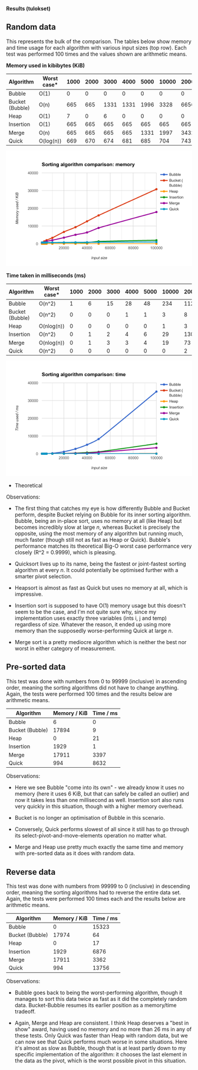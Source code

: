 **Results (tulokset)**

Random data
------------

This represents the bulk of the comparison. The tables below show memory and time usage for each algorithm with various input sizes (top row). Each test was performed 100 times and the values shown are arithmetic means.

**Memory used in kibibytes (KiB)**

| Algorithm       | Worst case* | 1000 | 2000 | 3000 | 4000 | 5000 | 10000 | 20000 | 30000 | 40000 | 50000 | 100000 |
|-----------------|-------------|------|------|------|------|------|-------|-------|-------|-------|-------|--------|
| Bubble          | O(1)        | 0    | 0    | 0    | 0    | 0    | 0     | 0     | 0     | 0     | 0     | 0      |
| Bucket (Bubble) | O(n)        | 665  | 665  | 1331 | 1331 | 1996 | 3328  | 6656  | 9321  | 12646 | 15975 | 30773  |
| Heap            | O(1)        | 7    | 0    | 6    | 0    | 0    | 0     | 0     | 0     | 0     | 0     | 0      |
| Insertion       | O(1)        | 665  | 665  | 665  | 665  | 665  | 665   | 665   | 665   | 665   | 1331  | 1956   |
| Merge           | O(n)        | 665  | 665  | 665  | 665  | 1331 | 1997  | 3432  | 5034  | 6375  | 8910  | 17883  |
| Quick           | O(log(n))   | 669  | 670  | 674  | 681  | 685  | 704   | 743   | 782   | 821   | 860   | 994    |

![Graph: memory](https://raw.githubusercontent.com/lewisohn/sortCompare/master/doc/results_memory.png)

**Time taken in milliseconds (ms)**

| Algorithm       | Worst case* | 1000 | 2000 | 3000 | 4000 | 5000 | 10000 | 20000 | 30000 | 40000 | 50000 | 100000 |
|-----------------|-------------|------|------|------|------|------|-------|-------|-------|-------|-------|--------|
| Bubble          | O(n^2)      | 1    | 6    | 15   | 28   | 48   | 234   | 1122  | 2718  | 5052  | 8264  | 35057  |
| Bucket (Bubble) | O(n^2)      | 0    | 0    | 0    | 1    | 1    | 3     | 8     | 13    | 20    | 28    | 81     |
| Heap            | O(nlog(n))  | 0    | 0    | 0    | 0    | 0    | 1     | 3     | 5     | 8     | 10    | 26     |
| Insertion       | O(n^2)      | 0    | 1    | 2    | 4    | 6    | 29    | 130   | 335   | 643   | 1037  | 5639   |
| Merge           | O(nlog(n))  | 0    | 1    | 3    | 3    | 4    | 19    | 73    | 221   | 287   | 801   | 3361   |
| Quick           | O(n^2)      | 0    | 0    | 0    | 0    | 0    | 0     | 2     | 3     | 4     | 6     | 12     |

![Graph: time](https://raw.githubusercontent.com/lewisohn/sortCompare/master/doc/results_time.png)

* Theoretical

Observations:

- The first thing that catches my eye is how differently Bubble and Bucket perform, despite Bucket relying on Bubble for its inner sorting algorithm. Bubble, being an in-place sort, uses no memory at all (like Heap) but becomes incredibly slow at large *n*, whereas Bucket is precisely the opposite, using the most memory of any algorithm but running much, much faster (though still not as fast as Heap or Quick). Bubble's performance matches its theoretical Big-O worst case performance very closely (R^2 = 0.9999), which is pleasing.

- Quicksort lives up to its name, being the fastest or joint-fastest sorting algorithm at every *n*. It could potentially be optimised further with a smarter pivot selection.

- Heapsort is almost as fast as Quick but uses no memory at all, which is impressive.

- Insertion sort is supposed to have O(1) memory usage but this doesn't seem to be the case, and I'm not quite sure why, since my implementation uses exactly three variables (ints i, j and temp) regardless of size. Whatever the reason, it ended up using more memory than the supposedly worse-performing Quick at large *n*.

- Merge sort is a pretty mediocre algorithm which is neither the best nor worst in either category of measurement.


Pre-sorted data
---------------

This test was done with numbers from 0 to 99999 (inclusive) in ascending order, meaning the sorting algorithms did not have to change anything. Again, the tests were performed 100 times and the results below are arithmetic means.

| Algorithm       | Memory / KiB | Time / ms |
|-----------------|--------------|-----------|
| Bubble          | 6            | 0         |
| Bucket (Bubble) | 17894        | 9         |
| Heap            | 0            | 21        |
| Insertion       | 1929         | 1         |
| Merge           | 17911        | 3397      |
| Quick           | 994          | 8632      |

Observations:

- Here we see Bubble "come into its own" - we already know it uses no memory (here it uses 6 KiB, but that can safely be called an outlier) and now it takes less than one millisecond as well. Insertion sort also runs very quickly in this situation, though with a higher memory overhead.

- Bucket is no longer an optimisation of Bubble in this scenario.

- Conversely, Quick performs slowest of all since it still has to go through its select-pivot-and-move-elements operation no matter what.

- Merge and Heap use pretty much exactly the same time and memory with pre-sorted data as it does with random data.

Reverse data
------------
This test was done with numbers from 99999 to 0 (inclusive) in descending order, meaning the sorting algorithms had to reverse the entire data set. Again, the tests were performed 100 times each and the results below are arithmetic means.

| Algorithm       | Memory / KiB | Time / ms |
|-----------------|--------------|-----------|
| Bubble          | 0            | 15323     |
| Bucket (Bubble) | 17974        | 64        |
| Heap            | 0            | 17        |
| Insertion       | 1929         | 6876      |
| Merge           | 17911        | 3362      |
| Quick           | 994          | 13756     |

Observations:

- Bubble goes back to being the worst-performing algorithm, though it manages to sort this data twice as fast as it did the completely random data. Bucket-Bubble resumes its earlier position as a memory/time tradeoff.

- Again, Merge and Heap are consistent. I think Heap deserves a "best in show" award, having used no memory and no more than 26 ms in any of these tests. Only Quick was faster than Heap with random data, but we can now see that Quick performs much worse in some situations. Here it's almost as slow as Bubble, though that is at least partly down to my specific implementation of the algorithm: it chooses the last element in the data as the pivot, which is the worst possible pivot in this situation.